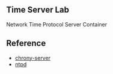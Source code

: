 ## Time Server Lab

Network Time Protocol Server Container

## Reference

- [chrony-server](https://github.com/container-images/chrony-server)
- [ntpd](https://github.com/container-images/ntpd)